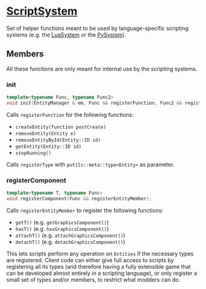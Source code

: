 # [ScriptSystem](ScriptSystem.hpp)

Set of helper functions meant to be used by language-specific scripting systems (e.g. the [LuaSystem](LuaSystem.md) or the [PySystem](PySystem.md)).

## Members

All these functions are only meant for internal use by the scripting systems.

### init

```cpp
template<typename Func, typename Func2>
void init(EntityManager & em, Func && registerFunction, Func2 && registerType);
```

Calls `registerFunction` for the following functions:

* `createEntity(function postCreate)`
* `removeEntity(Entity e)`
* `removeEntityById(Entity::ID id)`
* `getEntity(Entity::ID id)`
* `stopRunning()`

Calls `registerType` with `putils::meta::type<Entity>` as parameter.

### registerComponent

```cpp
template<typename T, typename Func>
void registerComponent(Func && registerEntityMember);
```

Calls `registerEntityMember` to register the following functions:

* `getT()` (e.g. `getGraphicsComponent()`)
* `hasT()` (e.g. `hasGraphicsComponent()`)
* `attachT()` (e.g. `attachGraphicsComponent()`)
* `detachT()` (e.g. `detachGraphicsComponent()`)

This lets scripts perform any operation on `Entities` if the necessary types are registered. Client code can either give full access to scripts by registering all its types (and therefore having a fully extensible game that can be developed almost entirely in a scripting language), or only register a small set of types and/or members, to restrict what modders can do.
